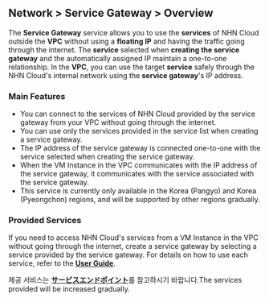 ## Network > Service Gateway > Overview

The **Service Gateway** service allows you to use the **services** of NHN Cloud outside the **VPC** without using a **floating IP** and having the traffic going through the internet. The **service** selected when **creating the service gateway** and the automatically assigned IP maintain a one-to-one relationship. In the **VPC**, you can use the target **service** safely through the NHN Cloud's internal network using the **service gateway**'s IP address.

### Main Features

* You can connect to the services of NHN Cloud provided by the service gateway from your VPC without going through the internet.
* You can use only the services provided in the service list when creating a service gateway.
* The IP address of the service gateway is connected one-to-one with the service selected when creating the service gateway.
* When the VM Instance in the VPC communicates with the IP address of the service gateway, it communicates with the service associated with the service gateway.
* This service is currently only available in the Korea (Pangyo) and Korea (Pyeongchon) regions, and will be supported by other regions gradually.

### Provided Services

If you need to access NHN Cloud's services from a VM Instance in the VPC without going through the internet, create a service gateway by selecting a service provided by the service gateway.
For details on how to use each service, refer to the [**User Guide**](https://docs.nhncloud.com/zh/nhncloud/zh/overview/). 

제공 서비스는 [**サービスエンドポイント**](Network/Service%20Gateway/ko/service-endpoint/)를 참고하시기 바랍니다.The services provided will be increased gradually.
